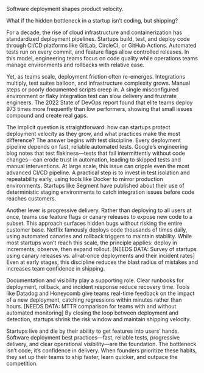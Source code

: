 Software deployment shapes product velocity.

What if the hidden bottleneck in a startup isn’t coding, but shipping?

For a decade, the rise of cloud infrastructure and containerization has standardized deployment pipelines. Startups build, test, and deploy code through CI/CD platforms like GitLab, CircleCI, or GitHub Actions. Automated tests run on every commit, and feature flags allow controlled releases. In this model, engineering teams focus on code quality while operations teams manage environments and rollbacks with relative ease.

Yet, as teams scale, deployment friction often re-emerges. Integrations multiply, test suites balloon, and infrastructure complexity grows. Manual steps or poorly documented scripts creep in. A single misconfigured environment or flaky integration test can slow delivery and frustrate engineers. The 2022 State of DevOps report found that elite teams deploy 973 times more frequently than low performers, showing that small issues compound and create real gaps.

The implicit question is straightforward: how can startups protect deployment velocity as they grow, and what practices make the most difference? The answer begins with test discipline. Every deployment pipeline depends on fast, reliable automated tests. Google’s engineering blog notes that test flakiness—tests that fail intermittently without code changes—can erode trust in automation, leading to skipped tests and manual interventions. At large scale, this issue can cripple even the most advanced CI/CD pipeline. A practical step is to invest in test isolation and repeatability early, using tools like Docker to mirror production environments. Startups like Segment have published about their use of deterministic staging environments to catch integration issues before code reaches customers.

Another lever is progressive delivery. Rather than deploying to all users at once, teams use feature flags or canary releases to expose new code to a subset. This approach surfaces hidden bugs without risking the entire customer base. Netflix famously deploys code thousands of times daily, using automated canaries and rollback triggers to maintain stability. While most startups won’t reach this scale, the principle applies: deploy in increments, observe, then expand rollout. [NEEDS DATA: Survey of startups using canary releases vs. all-at-once deployments and their incident rates] Even at early stages, this discipline reduces the blast radius of mistakes and increases team confidence in shipping.

Documentation and visibility play a supporting role. Clear runbooks for deployment, rollback, and incident response reduce recovery time. Tools like Datadog and Honeycomb give teams real-time feedback on the impact of a new deployment, catching regressions within minutes rather than hours. [NEEDS DATA: MTTR comparison for teams with and without automated monitoring] By closing the loop between deployment and detection, startups shrink the risk window and maintain shipping velocity.

Startups live and die by their ability to get features into users’ hands. Software deployment best practices—fast, reliable tests, progressive delivery, and clear operational visibility—are the foundation. The bottleneck isn’t code; it’s confidence in delivery. When founders prioritize these habits, they set up their teams to ship faster, learn quicker, and outpace the competition.